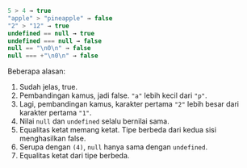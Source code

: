 

```js no-beautify
5 > 4 → true
"apple" > "pineapple" → false
"2" > "12" → true
undefined == null → true
undefined === null → false
null == "\n0\n" → false
null === +"\n0\n" → false
```

Beberapa alasan:

1. Sudah jelas, true.
2. Pembandingan kamus, jadi false. `"a"` lebih kecil dari `"p"`.
3. Lagi, pembandingan kamus, karakter pertama `"2"` lebih besar dari karakter pertama `"1"`.
4. Nilai `null` dan `undefined` selalu bernilai sama.
5. Equalitas ketat memang ketat. Tipe berbeda dari kedua sisi menghasilkan false.
6. Serupa dengan `(4)`, `null` hanya sama dengan `undefined`.
7. Equalitas ketat dari tipe berbeda.
